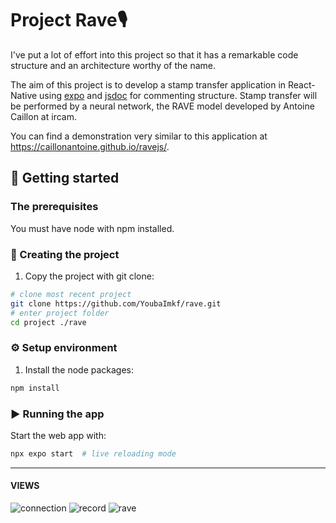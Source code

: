 # Project Rave🎙️
I've put a lot of effort into this project so that it has a remarkable code structure and an architecture worthy of the name.

The aim of this project is to develop a stamp transfer application in React-Native using [expo](https://docs.expo.dev/) and [jsdoc](https://jsdoc.app/index.html) for commenting structure. 
Stamp transfer will be performed by a neural network, the RAVE model developed by Antoine Caillon at ircam. 

You can find a demonstration very similar to this application at https://caillonantoine.github.io/ravejs/.

## 🎉 Getting started 

### The prerequisites

You must have node with npm installed.

### 👼 Creating the project 

1. Copy the project with git clone:

```sh
# clone most recent project
git clone https://github.com/YoubaImkf/rave.git
# enter project folder
cd project ./rave
```


### ⚙️ Setup environment 


1. Install the node packages:

```sh
npm install
```

### ▶️ Running the app 


Start the web app with:

```sh
npx expo start  # live reloading mode
```
___

#### VIEWS
![connection](./assets/readme_assets/connection.jpg)
![record](./assets/readme_assets/record.jpg)
![rave](./assets/readme_assets/rave.jpg)
